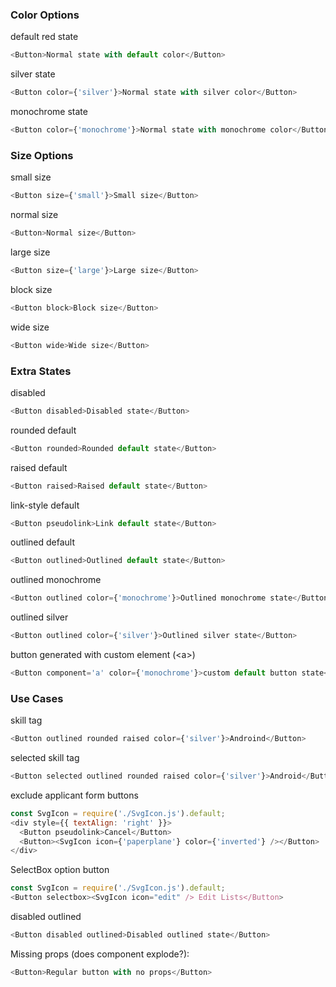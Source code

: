 ### Color Options

default red state

```js
<Button>Normal state with default color</Button>
```

silver state

```js
<Button color={'silver'}>Normal state with silver color</Button>
```

monochrome state

```js
<Button color={'monochrome'}>Normal state with monochrome color</Button>
```

### Size Options

small size

```js
<Button size={'small'}>Small size</Button>
```

normal size

```js
<Button>Normal size</Button>
```

large size

```js
<Button size={'large'}>Large size</Button>
```

block size

```js
<Button block>Block size</Button>
```

wide size

```js
<Button wide>Wide size</Button>
```

### Extra States

disabled

```js
<Button disabled>Disabled state</Button>
```

rounded default

```js
<Button rounded>Rounded default state</Button>
```

raised default

```js
<Button raised>Raised default state</Button>
```

link-style default

```js
<Button pseudolink>Link default state</Button>
```

outlined default

```js
<Button outlined>Outlined default state</Button>
```

outlined monochrome

```js
<Button outlined color={'monochrome'}>Outlined monochrome state</Button>
```

outlined silver

```js
<Button outlined color={'silver'}>Outlined silver state</Button>
```

button generated with custom element (&lt;a&gt;)

```js
<Button component='a' color={'monochrome'}>custom default button state</Button>
```

### Use Cases

skill tag

```js
<Button outlined rounded raised color={'silver'}>Androind</Button>
```

selected skill tag

```js
<Button selected outlined rounded raised color={'silver'}>Android</Button>
```

exclude applicant form buttons

```js
const SvgIcon = require('./SvgIcon.js').default;
<div style={{ textAlign: 'right' }}>
  <Button pseudolink>Cancel</Button>
  <Button><SvgIcon icon={'paperplane'} color={'inverted'} /></Button>
</div>
```

SelectBox option button

```js
const SvgIcon = require('./SvgIcon.js').default;
<Button selectbox><SvgIcon icon="edit" /> Edit Lists</Button>
```

disabled outlined

```js
<Button disabled outlined>Disabled outlined state</Button>
```

Missing props (does component explode?):

```js
<Button>Regular button with no props</Button>
```
